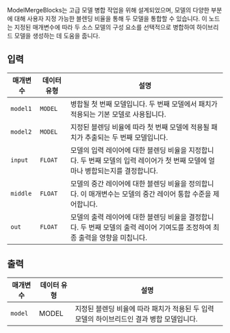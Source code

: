 
ModelMergeBlocks는 고급 모델 병합 작업을 위해 설계되었으며, 모델의 다양한 부분에 대해 사용자 지정 가능한 블렌딩 비율을 통해 두 모델을 통합할 수 있습니다. 이 노드는 지정된 매개변수에 따라 두 소스 모델의 구성 요소를 선택적으로 병합하여 하이브리드 모델을 생성하는 데 도움을 줍니다.

## 입력

| 매개변수 | 데이터 유형 | 설명                                                                                                                            |
| -------- | ----------- | ------------------------------------------------------------------------------------------------------------------------------- |
| `model1` | `MODEL`     | 병합될 첫 번째 모델입니다. 두 번째 모델에서 패치가 적용되는 기본 모델로 사용됩니다.                                             |
| `model2` | `MODEL`     | 지정된 블렌딩 비율에 따라 첫 번째 모델에 적용될 패치가 추출되는 두 번째 모델입니다.                                             |
| `input`  | `FLOAT`     | 모델의 입력 레이어에 대한 블렌딩 비율을 지정합니다. 두 번째 모델의 입력 레이어가 첫 번째 모델에 얼마나 병합되는지를 결정합니다. |
| `middle` | `FLOAT`     | 모델의 중간 레이어에 대한 블렌딩 비율을 정의합니다. 이 매개변수는 모델의 중간 레이어 통합 수준을 제어합니다.                    |
| `out`    | `FLOAT`     | 모델의 출력 레이어에 대한 블렌딩 비율을 결정합니다. 두 번째 모델의 출력 레이어 기여도를 조정하여 최종 출력을 영향을 미칩니다.   |

## 출력

| 매개변수 | 데이터 유형 | 설명                                                                                      |
| -------- | ----------- | ----------------------------------------------------------------------------------------- |
| `model`  | MODEL       | 지정된 블렌딩 비율에 따라 패치가 적용된 두 입력 모델의 하이브리드인 결과 병합 모델입니다. |
